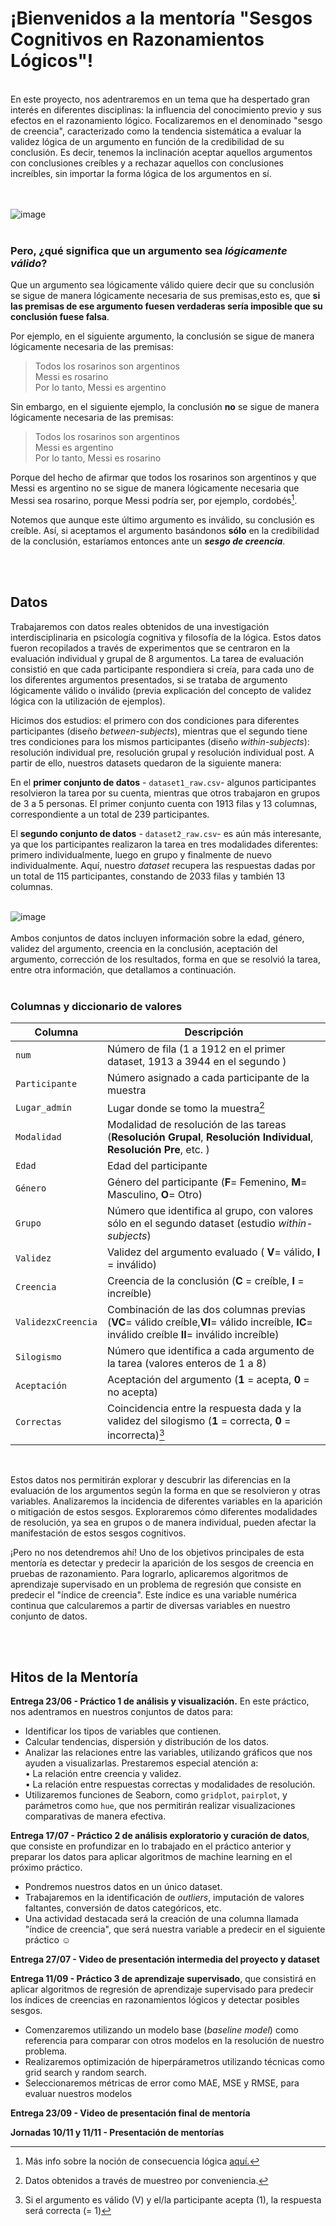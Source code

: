 # ¡Bienvenidos a la mentoría "Sesgos Cognitivos en Razonamientos Lógicos"! 
<br>
En este proyecto, nos adentraremos en un tema que ha despertado gran interés en diferentes disciplinas: la influencia del conocimiento previo y sus efectos en el razonamiento lógico. Focalizaremos en el denominado "sesgo de creencia", caracterizado como la tendencia sistemática a evaluar la validez lógica de un argumento en función de la credibilidad de su conclusión. Es decir, tenemos la inclinación aceptar aquellos argumentos con conclusiones creíbles y a rechazar aquellos con conclusiones increíbles, sin importar la forma lógica de los argumentos en sí. <br>
<br></br>

![image](https://github.com/Erika-Ortiz/sesgos_diplodatos/assets/103912003/d754096e-013f-46ef-8e21-a65f6b682ca6)
<br></br>
### **Pero, ¿qué significa que un argumento sea *lógicamente válido*?**

Que un argumento sea lógicamente válido quiere decir que su conclusión se sigue de manera lógicamente necesaria de sus premisas,esto es, que **si las premisas de ese argumento fuesen verdaderas sería imposible que su conclusión fuese falsa**.

Por ejemplo, en el siguiente argumento, la conclusión se sigue de manera lógicamente necesaria de las premisas:

> Todos los rosarinos son argentinos <br>
> Messi es rosarino <br>
> Por lo tanto, Messi es argentino <br>

Sin embargo, en el siguiente ejemplo, la conclusión **no** se sigue de manera lógicamente necesaria de las premisas:

> Todos los rosarinos son argentinos <br>
> Messi es argentino <br>
> Por lo tanto, Messi es rosarino<br>

Porque del hecho de afirmar que todos los rosarinos son argentinos y que Messi es
argentino no se sigue de manera lógicamente necesaria que Messi sea rosarino, porque
Messi podría ser, por ejemplo, cordobés[^1].

Notemos que aunque este último argumento es inválido, su conclusión es creíble. Así, si aceptamos el argumento basándonos **sólo** en la credibilidad de la conclusión, estaríamos entonces ante un ***sesgo de creencia***. 

[^1]: Más info sobre la noción de consecuencia lógica [aquí.](https://es.wikipedia.org/wiki/Consecuencia_l%C3%B3gica)

<br></br>
## Datos 

Trabajaremos con datos reales obtenidos de una investigación interdisciplinaria en psicología cognitiva y filosofía de la lógica. Estos datos fueron recopilados a través de experimentos que se centraron en la evaluación individual y grupal de 8 argumentos. La tarea de evaluación consistió en que cada participante respondiera si creía, para cada uno de los diferentes argumentos presentados, si se trataba de argumento lógicamente válido o inválido (previa explicación del concepto de validez lógica con la utilización de ejemplos). 

Hicimos dos estudios: el primero con dos condiciones para diferentes participantes (diseño *between-subjects*), mientras que el segundo tiene tres condiciones para los mismos participantes (diseño *within-subjects*): resolución individual pre, resolución grupal y resolución individual post. A partir de ello, nuestros datasets quedaron de la siguiente manera: 


En el **primer conjunto de datos** - `dataset1_raw.csv`- algunos participantes resolvieron la tarea por su cuenta, mientras que otros trabajaron en grupos de 3 a 5 personas. El primer conjunto cuenta con 1913 filas y 13 columnas, correspondiente a un total de 239 participantes.


El **segundo conjunto de datos**  - `dataset2_raw.csv`- es aún más interesante, ya que los participantes realizaron la tarea en tres modalidades diferentes: primero individualmente, luego en grupo y finalmente de nuevo individualmente. Aquí, nuestro *dataset* recupera las respuestas dadas por un total de 115 participantes, constando de 2033 filas y también 13 columnas.<br></br>

![image](https://github.com/Erika-Ortiz/sesgos_diplodatos/assets/103912003/6e5af968-34ab-43ca-b333-08ab1ae40d15)
<br></br>
Ambos conjuntos de datos incluyen información sobre la edad, género, validez del argumento, creencia en la conclusión, aceptación del argumento, corrección de los resultados, forma en que se resolvió la tarea, entre otra información, que detallamos a continuación.
<br></br>
### Columnas y diccionario de valores

| Columna | Descripción | 
| ----------- | ----------- |
| `num` | Número de fila (1 a 1912 en el primer dataset, 1913 a 3944 en el segundo ) |
| `Participante` | Número asignado a cada participante de la muestra |
| `Lugar_admin` | Lugar donde se tomo la muestra[^2] |
| `Modalidad` | Modalidad de resolución de las tareas (**Resolución Grupal**, **Resolución Individual**, **Resolución Pre**, etc. ) |
| `Edad` | Edad del participante |
| `Género` | Género del participante (**F**= Femenino, **M**= Masculino, **O**= Otro) |
| `Grupo` | Número que identifica al grupo, con valores sólo en el segundo dataset (estudio *within-subjects*)|
| `Validez` | Validez del argumento evaluado ( **V**= válido, **I** = inválido) |
| `Creencia` | Creencia de la conclusión (**C** = creíble, **I** = increíble) |
| `ValidezxCreencia` | Combinación de las dos columnas previas (**VC**= válido creíble,**VI**= válido increíble, **IC**= inválido creíble **II**= inválido increíble) |
| `Silogismo` | Número que identifica a cada argumento de la tarea (valores enteros de 1 a 8) |
| `Aceptación` | Aceptación del argumento (**1** = acepta, **0** = no acepta) |
| `Correctas` | Coincidencia entre la respuesta dada y la validez del silogismo (**1** = correcta, **0** = incorrecta)[^3]|
<br>

[^2]: Datos obtenidos a través de muestreo por conveniencia. 
[^3]: Si el argumento es válido (V) y el/la participante acepta (1), la respuesta será correcta (= 1) 

Estos datos nos permitirán explorar y descubrir las diferencias en la evaluación de los argumentos según la forma en que se resolvieron y otras variables. Analizaremos la incidencia de diferentes variables en la aparición o mitigación de estos sesgos. Exploraremos cómo diferentes modalidades de resolución, ya sea en grupos o de manera individual, pueden afectar la manifestación de estos sesgos cognitivos. 

¡Pero no nos detendremos ahí! Uno de los objetivos principales de esta mentoría es detectar y predecir la aparición de los sesgos de creencia en pruebas de razonamiento. Para lograrlo, aplicaremos algoritmos de aprendizaje supervisado en un problema de regresión que consiste en predecir el "índice de creencia". Este índice es una variable numérica continua que calcularemos a partir de diversas variables en nuestro conjunto de datos.

<br></br>
## Hitos de la Mentoría


**Entrega 23/06 - Práctico 1 de análisis y visualización.**  En este práctico, nos adentramos en nuestros conjuntos de datos para:

- Identificar los tipos de variables que contienen.
- Calcular tendencias, dispersión y distribución de los datos.
- Analizar las relaciones entre las variables, utilizando gráficos que nos ayuden a visualizarlas.
Prestaremos especial atención a:<br>
	• La relación entre creencia y validez.<br>
	• La relación entre respuestas correctas y modalidades de resolución.<br>
- Utilizaremos funciones de Seaborn, como `gridplot`, `pairplot`, y parámetros como `hue`, que nos permitirán realizar visualizaciones comparativas de manera efectiva.

**Entrega 17/07 - Práctico 2 de análisis exploratorio y curación de datos**, que consiste en profundizar en lo trabajado en el práctico anterior y preparar los datos para aplicar algoritmos de machine learning en el próximo práctico.
- Pondremos nuestros datos en un único dataset.
- Trabajaremos en la identificación de *outliers*, imputación de valores faltantes, conversión de datos categóricos, etc.
- Una actividad destacada será la creación de una columna llamada "índice de creencia", que será nuestra variable a predecir en el siguiente práctico ☺

**Entrega 27/07 - Video de presentación intermedia del proyecto y dataset**<br>

**Entrega 11/09 - Práctico 3 de aprendizaje supervisado**, que consistirá en aplicar algoritmos de regresión de aprendizaje supervisado para predecir los índices de creencias en razonamientos lógicos y detectar posibles sesgos.
- Comenzaremos utilizando un modelo base (*baseline model*) como referencia para comparar con otros modelos en la resolución de nuestro problema.
- Realizaremos optimización de hiperpárametros utilizando técnicas como grid search y random search.
- Seleccionaremos métricas de error como MAE, MSE y RMSE, para evaluar nuestros modelos <br>

**Entrega 23/09 - Video de presentación final de mentoría**<br>

**Jornadas 10/11 y 11/11 - Presentación de mentorías**<br>

